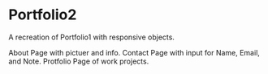 # Portfolio2

A recreation of Portfolio1 with responsive objects.

About Page with pictuer and info.
Contact Page with input for Name, Email, and Note.
Protfolio Page of work projects.